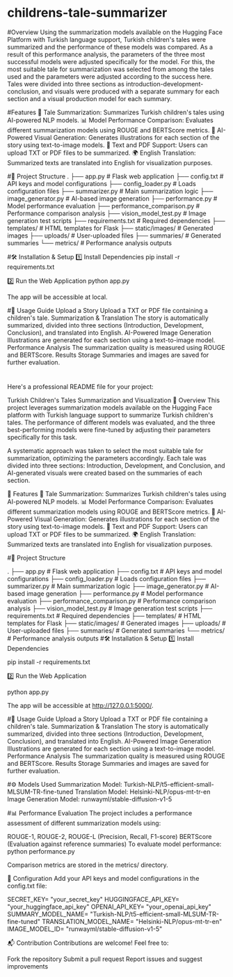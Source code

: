 # childrens-tale-summarizer
#Overview
Using the summarization models available on the Hugging Face Platform with Turkish language support, Turkish children's tales were summarized and the performance of these models was compared. As a result of this performance analysis, the parameters of the three most successful models were adjusted specifically for the model. For this, the most suitable tale for summarization was selected from among the tales used and the parameters were adjusted according to the success here. Tales were divided into three sections as introduction-development-conclusion, and visuals were produced with a separate summary for each section and a visual production model for each summary.

#Features
📜 Tale Summarization: Summarizes Turkish children's tales using AI-powered NLP models.
📊 Model Performance Comparison: Evaluates different summarization models using ROUGE and BERTScore metrics.
🎨 AI-Powered Visual Generation: Generates illustrations for each section of the story using text-to-image models.
📝 Text and PDF Support: Users can upload TXT or PDF files to be summarized.
🌍 English Translation: Summarized texts are translated into English for visualization purposes.

#📂 Project Structure
.
├── app.py                     # Flask web application
├── config.txt                  # API keys and model configurations
├── config_loader.py            # Loads configuration files
├── summarizer.py               # Main summarization logic
├── image_generator.py          # AI-based image generation
├── performance.py              # Model performance evaluation
├── performance_comparison.py   # Performance comparison analysis
├── vision_model_test.py        # Image generation test scripts
├── requirements.txt            # Required dependencies
├── templates/                  # HTML templates for Flask
├── static/images/              # Generated images
├── uploads/                    # User-uploaded files
├── summaries/                  # Generated summaries
└── metrics/                    # Performance analysis outputs

#🛠 Installation & Setup
1️⃣ Install Dependencies
pip install -r requirements.txt

2️⃣ Run the Web Application
python app.py

The app will be accessible at local.

#📑 Usage Guide
Upload a Story
Upload a TXT or PDF file containing a children's tale.
Summarization & Translation
The story is automatically summarized, divided into three sections (Introduction, Development, Conclusion), and translated into English.
AI-Powered Image Generation
Illustrations are generated for each section using a text-to-image model.
Performance Analysis
The summarization quality is measured using ROUGE and BERTScore.
Results Storage
Summaries and images are saved for further evaluation.

#
Here's a professional README file for your project:

Turkish Children's Tales Summarization and Visualization
📌 Overview
This project leverages summarization models available on the Hugging Face platform with Turkish language support to summarize Turkish children's tales. The performance of different models was evaluated, and the three best-performing models were fine-tuned by adjusting their parameters specifically for this task.

A systematic approach was taken to select the most suitable tale for summarization, optimizing the parameters accordingly. Each tale was divided into three sections: Introduction, Development, and Conclusion, and AI-generated visuals were created based on the summaries of each section.

🚀 Features
📜 Tale Summarization: Summarizes Turkish children's tales using AI-powered NLP models.
📊 Model Performance Comparison: Evaluates different summarization models using ROUGE and BERTScore metrics.
🎨 AI-Powered Visual Generation: Generates illustrations for each section of the story using text-to-image models.
📝 Text and PDF Support: Users can upload TXT or PDF files to be summarized.
🌍 English Translation: Summarized texts are translated into English for visualization purposes.


#📂 Project Structure

.
├── app.py                     # Flask web application
├── config.txt                  # API keys and model configurations
├── config_loader.py            # Loads configuration files
├── summarizer.py               # Main summarization logic
├── image_generator.py          # AI-based image generation
├── performance.py              # Model performance evaluation
├── performance_comparison.py   # Performance comparison analysis
├── vision_model_test.py        # Image generation test scripts
├── requirements.txt            # Required dependencies
├── templates/                  # HTML templates for Flask
├── static/images/              # Generated images
├── uploads/                    # User-uploaded files
├── summaries/                  # Generated summaries
└── metrics/                    # Performance analysis outputs
#🛠 Installation & Setup
1️⃣ Install Dependencies

pip install -r requirements.txt

2️⃣ Run the Web Application

python app.py

The app will be accessible at http://127.0.0.1:5000/.

#📑 Usage Guide
Upload a Story
Upload a TXT or PDF file containing a children's tale.
Summarization & Translation
The story is automatically summarized, divided into three sections (Introduction, Development, Conclusion), and translated into English.
AI-Powered Image Generation
Illustrations are generated for each section using a text-to-image model.
Performance Analysis
The summarization quality is measured using ROUGE and BERTScore.
Results Storage
Summaries and images are saved for further evaluation.

#⚙️ Models Used
Summarization Model: Turkish-NLP/t5-efficient-small-MLSUM-TR-fine-tuned
Translation Model: Helsinki-NLP/opus-mt-tr-en
Image Generation Model: runwayml/stable-diffusion-v1-5


#📊 Performance Evaluation
The project includes a performance assessment of different summarization models using:

ROUGE-1, ROUGE-2, ROUGE-L (Precision, Recall, F1-score)
BERTScore (Evaluation against reference summaries)
To evaluate model performance:
python performance.py

Comparison metrics are stored in the metrics/ directory.


🔑 Configuration
Add your API keys and model configurations in the config.txt file:

SECRET_KEY= "your_secret_key"
HUGGINGFACE_API_KEY= "your_huggingface_api_key"
OPENAI_API_KEY= "your_openai_api_key"
SUMMARY_MODEL_NAME= "Turkish-NLP/t5-efficient-small-MLSUM-TR-fine-tuned"
TRANSLATION_MODEL_NAME= "Helsinki-NLP/opus-mt-tr-en"
IMAGE_MODEL_ID= "runwayml/stable-diffusion-v1-5"


📬 Contribution
Contributions are welcome! Feel free to:

Fork the repository
Submit a pull request
Report issues and suggest improvements

